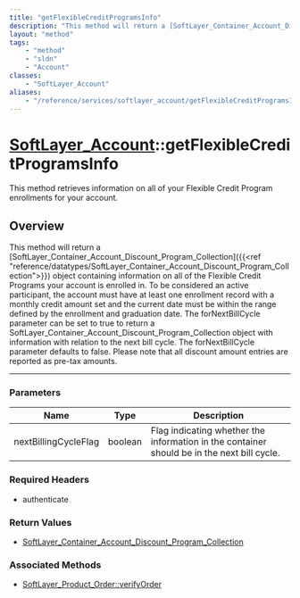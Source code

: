 ```yaml
---
title: "getFlexibleCreditProgramsInfo"
description: "This method will return a [SoftLayer_Container_Account_Discount_Program_Collection]({{<ref 'reference/datatypes/SoftLaye... "
layout: "method"
tags:
    - "method"
    - "sldn"
    - "Account"
classes:
    - "SoftLayer_Account"
aliases:
    - "/reference/services/softlayer_account/getFlexibleCreditProgramsInfo"
---
```

# [SoftLayer_Account](/reference/services/SoftLayer_Account)::getFlexibleCreditProgramsInfo

This method retrieves information on all of your Flexible Credit Program enrollments for your account. 


## Overview 
This method will return a [SoftLayer_Container_Account_Discount_Program_Collection]({{<ref "reference/datatypes/SoftLayer_Container_Account_Discount_Program_Collection">}}) object containing information on all of the Flexible Credit Programs your account is enrolled in. To be considered an active participant, the account must have at least one enrollment record with a monthly credit amount set and the current date must be within the range defined by the enrollment and graduation date. The forNextBillCycle parameter can be set to true to return a SoftLayer_Container_Account_Discount_Program_Collection object with information with relation to the next bill cycle. The forNextBillCycle parameter defaults to false. Please note that all discount amount entries are reported as pre-tax amounts. 

-----

### Parameters 
|Name | Type | Description |
| --- | --- | --- |
|nextBillingCycleFlag| boolean| Flag indicating whether the information in the container should be in the next bill cycle.|


### Required Headers
* authenticate


### Return Values
* <a href='/reference/datatypes/SoftLayer_Container_Account_Discount_Program_Collection'>SoftLayer_Container_Account_Discount_Program_Collection </a>


### Associated Methods

*  [SoftLayer_Product_Order::verifyOrder](/reference/services/SoftLayer_Product_Order/verifyOrder )





